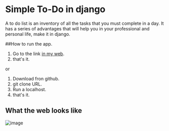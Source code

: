 # Simple To-Do in django

A to do list is an inventory of all the tasks that you must complete in a day. It has a series of advantages that will help you in your professional and personal life, make it in django.

##How to run the app.
1. Go to the link [in my web](https://todosimplee.herokuapp.com/).
2. that's it.

or 

1. Download  fron github.
2. git clone URL.
3. Run a localhost.
4. that's it.


## What the web looks like

![image](https://user-images.githubusercontent.com/63064991/144503594-26912755-8072-487c-926e-329724f98563.png)
